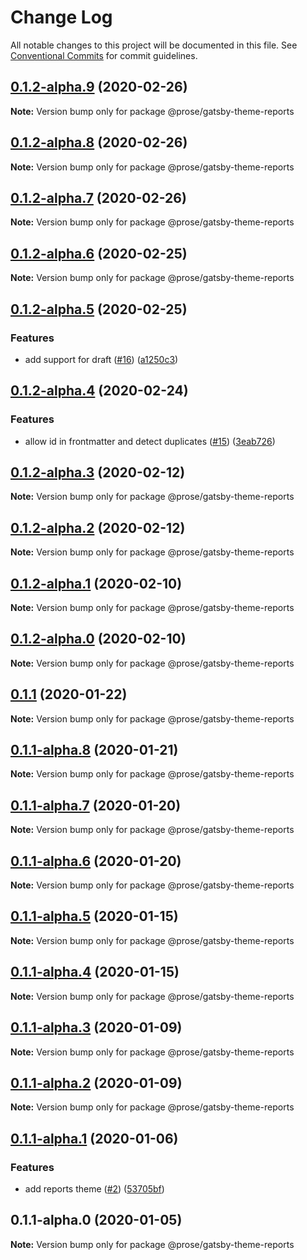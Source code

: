 # Change Log

All notable changes to this project will be documented in this file.
See [Conventional Commits](https://conventionalcommits.org) for commit guidelines.

## [0.1.2-alpha.9](https://github.com/prosejs/prose/compare/@prose/gatsby-theme-reports@0.1.2-alpha.8...@prose/gatsby-theme-reports@0.1.2-alpha.9) (2020-02-26)

**Note:** Version bump only for package @prose/gatsby-theme-reports





## [0.1.2-alpha.8](https://github.com/prosejs/prose/compare/@prose/gatsby-theme-reports@0.1.2-alpha.7...@prose/gatsby-theme-reports@0.1.2-alpha.8) (2020-02-26)

**Note:** Version bump only for package @prose/gatsby-theme-reports





## [0.1.2-alpha.7](https://github.com/prosejs/prose/compare/@prose/gatsby-theme-reports@0.1.2-alpha.6...@prose/gatsby-theme-reports@0.1.2-alpha.7) (2020-02-26)

**Note:** Version bump only for package @prose/gatsby-theme-reports





## [0.1.2-alpha.6](https://github.com/prosejs/prose/compare/@prose/gatsby-theme-reports@0.1.2-alpha.5...@prose/gatsby-theme-reports@0.1.2-alpha.6) (2020-02-25)

**Note:** Version bump only for package @prose/gatsby-theme-reports





## [0.1.2-alpha.5](https://github.com/prosejs/prose/compare/@prose/gatsby-theme-reports@0.1.2-alpha.4...@prose/gatsby-theme-reports@0.1.2-alpha.5) (2020-02-25)


### Features

* add support for draft ([#16](https://github.com/prosejs/prose/issues/16)) ([a1250c3](https://github.com/prosejs/prose/commit/a1250c3b504c8e30993089b9e46055fa6ac3ea25))





## [0.1.2-alpha.4](https://github.com/prosejs/prose/compare/@prose/gatsby-theme-reports@0.1.2-alpha.3...@prose/gatsby-theme-reports@0.1.2-alpha.4) (2020-02-24)


### Features

* allow id in frontmatter and detect duplicates ([#15](https://github.com/prosejs/prose/issues/15)) ([3eab726](https://github.com/prosejs/prose/commit/3eab7269826a52beed51a720c1d8e77ecefd9f14))





## [0.1.2-alpha.3](https://github.com/prosejs/prose/compare/@prose/gatsby-theme-reports@0.1.2-alpha.2...@prose/gatsby-theme-reports@0.1.2-alpha.3) (2020-02-12)

**Note:** Version bump only for package @prose/gatsby-theme-reports





## [0.1.2-alpha.2](https://github.com/prosejs/prose/compare/@prose/gatsby-theme-reports@0.1.2-alpha.1...@prose/gatsby-theme-reports@0.1.2-alpha.2) (2020-02-12)

**Note:** Version bump only for package @prose/gatsby-theme-reports





## [0.1.2-alpha.1](https://github.com/prosejs/prose/compare/@prose/gatsby-theme-reports@0.1.2-alpha.0...@prose/gatsby-theme-reports@0.1.2-alpha.1) (2020-02-10)

**Note:** Version bump only for package @prose/gatsby-theme-reports





## [0.1.2-alpha.0](https://github.com/prosejs/prose/compare/@prose/gatsby-theme-reports@0.1.1...@prose/gatsby-theme-reports@0.1.2-alpha.0) (2020-02-10)

**Note:** Version bump only for package @prose/gatsby-theme-reports





## [0.1.1](https://github.com/prosejs/prose/compare/@prose/gatsby-theme-reports@0.1.1-alpha.8...@prose/gatsby-theme-reports@0.1.1) (2020-01-22)

**Note:** Version bump only for package @prose/gatsby-theme-reports





## [0.1.1-alpha.8](https://github.com/prosejs/prose/compare/@prose/gatsby-theme-reports@0.1.1-alpha.7...@prose/gatsby-theme-reports@0.1.1-alpha.8) (2020-01-21)

**Note:** Version bump only for package @prose/gatsby-theme-reports





## [0.1.1-alpha.7](https://github.com/prosejs/prose/compare/@prose/gatsby-theme-reports@0.1.1-alpha.6...@prose/gatsby-theme-reports@0.1.1-alpha.7) (2020-01-20)

**Note:** Version bump only for package @prose/gatsby-theme-reports





## [0.1.1-alpha.6](https://github.com/prosejs/prose/compare/@prose/gatsby-theme-reports@0.1.1-alpha.5...@prose/gatsby-theme-reports@0.1.1-alpha.6) (2020-01-20)

**Note:** Version bump only for package @prose/gatsby-theme-reports





## [0.1.1-alpha.5](https://github.com/prosejs/prose/compare/@prose/gatsby-theme-reports@0.1.1-alpha.4...@prose/gatsby-theme-reports@0.1.1-alpha.5) (2020-01-15)

**Note:** Version bump only for package @prose/gatsby-theme-reports





## [0.1.1-alpha.4](https://github.com/prosejs/prose/compare/@prose/gatsby-theme-reports@0.1.1-alpha.3...@prose/gatsby-theme-reports@0.1.1-alpha.4) (2020-01-15)

**Note:** Version bump only for package @prose/gatsby-theme-reports





## [0.1.1-alpha.3](https://github.com/prosejs/prose/compare/@prose/gatsby-theme-reports@0.1.1-alpha.2...@prose/gatsby-theme-reports@0.1.1-alpha.3) (2020-01-09)

**Note:** Version bump only for package @prose/gatsby-theme-reports





## [0.1.1-alpha.2](https://github.com/prosejs/prose/compare/@prose/gatsby-theme-reports@0.1.1-alpha.1...@prose/gatsby-theme-reports@0.1.1-alpha.2) (2020-01-09)

**Note:** Version bump only for package @prose/gatsby-theme-reports





## [0.1.1-alpha.1](https://github.com/prosejs/prose/compare/@prose/gatsby-theme-reports@0.1.1-alpha.0...@prose/gatsby-theme-reports@0.1.1-alpha.1) (2020-01-06)


### Features

* add reports theme ([#2](https://github.com/prosejs/prose/issues/2)) ([53705bf](https://github.com/prosejs/prose/commit/53705bf02821623ddd91af607da64121c492c2e2))





## 0.1.1-alpha.0 (2020-01-05)

**Note:** Version bump only for package @prose/gatsby-theme-reports

